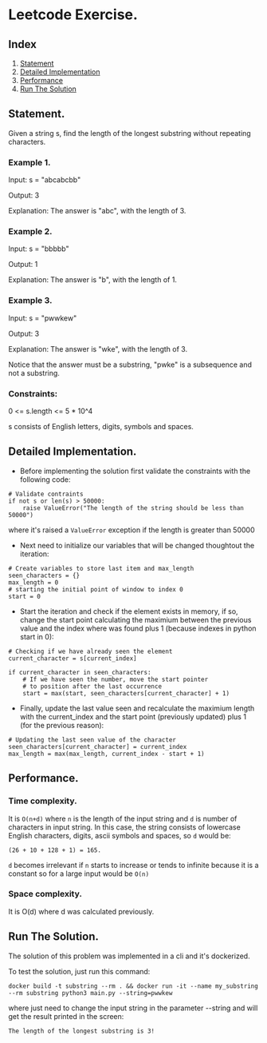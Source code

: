 # Leetcode Exercise.

## Index
1. [Statement](#id1)
2. [Detailed Implementation](#id2)
3. [Performance](#id3)
4. [Run The Solution](#id4)

<div id='id1'/>

## Statement.

Given a string s, find the length of the longest substring	without repeating characters.

### Example 1.

Input: s = "abcabcbb"

Output: 3

Explanation: The answer is "abc", with the length of 3.

### Example 2.

Input: s = "bbbbb"

Output: 1

Explanation: The answer is "b", with the length of 1.

### Example 3.

Input: s = "pwwkew"

Output: 3

Explanation: The answer is "wke", with the length of 3.

Notice that the answer must be a substring, "pwke" is a subsequence and not a substring.

### Constraints:

0 <= s.length <= 5 * 10^4

s consists of English letters, digits, symbols and spaces.

<div id='id2' />

## Detailed Implementation.

- Before implementing the solution first validate the constraints with the following code:

```
# Validate contraints
if not s or len(s) > 50000:
    raise ValueError("The length of the string should be less than 50000")
```

where it's raised a `ValueError` exception if the length is greater than 50000

- Next need to initialize our variables that will be changed thoughtout the iteration:
```
# Create variables to store last item and max_length
seen_characters = {}
max_length = 0
# starting the initial point of window to index 0
start = 0
```

- Start the iteration and check if the element exists in memory, if so, change the start point calculating the maximium between the previous value and the index where was found plus 1 (because indexes in python start in 0):

```
# Checking if we have already seen the element
current_character = s[current_index]

if current_character in seen_characters:
    # If we have seen the number, move the start pointer
    # to position after the last occurrence
    start = max(start, seen_characters[current_character] + 1)
```

- Finally, update the last value seen and recalculate the maximium length with the current_index and the start point (previously updated) plus 1 (for the previous reason):

```
# Updating the last seen value of the character
seen_characters[current_character] = current_index
max_length = max(max_length, current_index - start + 1)
```

<div id='id3' />

## Performance.

### Time complexity.
It is `O(n+d)` where `n` is the length of the input string and `d` is number of characters in input string. In this case, the  string consists of lowercase English characters, digits, ascii symbols and spaces, so `d` would be:

```
(26 + 10 + 128 + 1) = 165.
```

`d` becomes irrelevant if `n` starts to increase or tends to infinite because it is a constant so for a large input would be `O(n)`

### Space complexity.
It is O(d) where d was calculated previously.


<div id='id4' />

## Run The Solution.

The solution of this problem was implemented in a cli and it's dockerized. 

To test the solution, just run this command:

```
docker build -t substring --rm . && docker run -it --name my_substring --rm substring python3 main.py --string=pwwkew
```

where just need to change the input string in the parameter --string and will get the result printed in the screen:

```
The length of the longest substring is 3!
```
